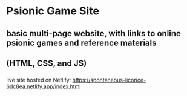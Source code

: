 # Psionic Game Site
## basic multi-page website, with links to online psionic games and reference materials
## (HTML, CSS, and JS)

### 


live site hosted on Netlify: https://spontaneous-licorice-6dc8ea.netlify.app/index.html

